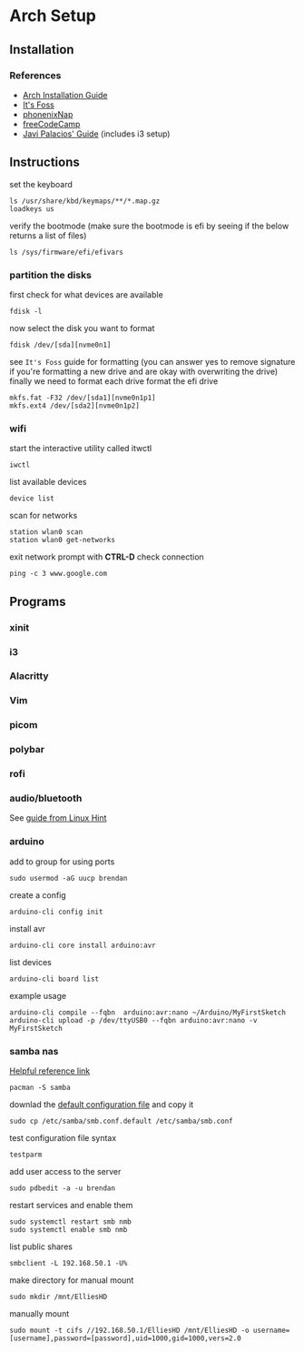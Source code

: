 # Arch Setup
## Installation
### References
* [Arch Installation Guide](https://wiki.archlinux.org/title/installation_guide)
* [It's Foss](https://itsfoss.com/install-arch-linux/)
* [phonenixNap](https://phoenixnap.com/kb/arch-linux-install)
* [freeCodeCamp](https://www.freecodecamp.org/news/how-to-install-arch-linux/)
* [Javi Palacios' Guide](https://gist.github.com/fjpalacios/441f2f6d27f25ee238b9bfcb068865db) (includes i3 setup)
## Instructions
set the keyboard
```
ls /usr/share/kbd/keymaps/**/*.map.gz
loadkeys us
```
verify the bootmode (make sure the bootmode is efi by seeing if the below returns a list of files)

```
ls /sys/firmware/efi/efivars
```
### partition the disks
first check for what devices are available
```
fdisk -l
```
now select the disk you want to format
```
fdisk /dev/[sda][nvme0n1]
```
see `It's Foss` guide for formatting (you can answer yes to remove signature if you're formatting a new drive and are okay with overwriting the drive)
finally we need to format each drive
format the efi drive
```
mkfs.fat -F32 /dev/[sda1][nvme0n1p1]
mkfs.ext4 /dev/[sda2][nvme0n1p2]
```
### wifi
start the interactive utility called itwctl
```
iwctl
```
list available devices
```
device list
```
scan for networks
```
station wlan0 scan
station wlan0 get-networks
```
exit network prompt with **CTRL-D**
check connection
```
ping -c 3 www.google.com
```
## Programs
### xinit
### i3
### Alacritty
### Vim
### picom
### polybar
### rofi
### audio/bluetooth
See [guide from Linux Hint](https://linuxhint.com/configure_bluetooth_arch_linux/)
### arduino
add to group for using ports
```
sudo usermod -aG uucp brendan
```
create a config
```
arduino-cli config init
```
install avr
```
arduino-cli core install arduino:avr
```
list devices
```
arduino-cli board list
```
example usage
```
arduino-cli compile --fqbn  arduino:avr:nano ~/Arduino/MyFirstSketch
arduino-cli upload -p /dev/ttyUSB0 --fqbn arduino:avr:nano -v MyFirstSketch
```
### samba nas
[Helpful reference link]()
```
pacman -S samba
```
downlad the [default configuration file](https://raw.githubusercontent.com/zentyal/samba/master/examples/smb.conf.default) and copy it
```
sudo cp /etc/samba/smb.conf.default /etc/samba/smb.conf
```
test configuration file syntax
```
testparm
```
add user access to the server
```
sudo pdbedit -a -u brendan
```
restart services and enable them
```
sudo systemctl restart smb nmb
sudo systemctl enable smb nmb
```
list public shares
```
smbclient -L 192.168.50.1 -U%
```
make directory for manual mount
```
sudo mkdir /mnt/ElliesHD
```
manually mount
```
sudo mount -t cifs //192.168.50.1/ElliesHD /mnt/ElliesHD -o username=[username],password=[password],uid=1000,gid=1000,vers=2.0
```


